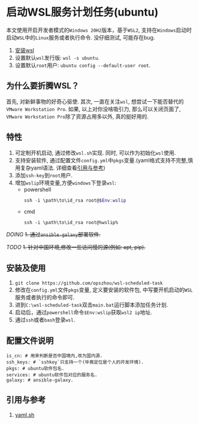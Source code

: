 # 启动WSL服务计划任务(ubuntu)

本文使用开启开发者模式的`Windows 20H2`版本，基于`WSL2`, 支持在`Windows`启动时启动`WSL`中的`Linux`服务或者执行命令. 没仔细测试, 可能存在bug.
1. [安装wsl](https://docs.microsoft.com/en-us/windows/wsl/)
2. 设置默认`wsl`发行版: `wsl -s ubuntu`.
3. 设置默认`root`用户: `ubuntu config --default-user root`.

## 为什么要折腾WSL？

首先, 对新鲜事物的好奇心驱使.
其次, 一直在关注`wsl`, 想尝试一下能否替代的`VMware Workstation Pro`.
如果, 以上对你没啥吸引力, 那么可以关闭页面了, `VMware Workstation Pro`除了资源占用多以外, 真的挺好用的.

## 特性

1. 可定制开机启动, 通过修改`wsl.sh`实现. 同时, 可以作为初始化`wsl`使用.
2. 支持安装软件, 通过配置文件`config.yml`中`pkgs`变量.(yaml格式支持不完整,慎用复杂yaml语法. 详细查看[引用与参考](引用与参考))
3. 添加`ssh-key`到`root`用户.
4. 增加`wslip`环境变量,方便`windows`下登录`wsl`:
   - powershell
     ```powershell
     ssh -i \path\to\id_rsa root@$Env:wslip
     ```
   - cmd
     ```batch
     ssh -i \path\to\id_rsa root@%wslip%
     ```

*DOING*
~~1. 通过`ansible-galaxy`部署软件.~~

*TODO*
~~1. 针对中国环境,修改一些访问慢的源(例如: apt, pip).~~

## 安装及使用

1. `git clone https://github.com/opszhou/wsl-scheduled-task`
2. 修改在`config.yml`文件`pkgs`变量, 定义要安装的软件包, 中写要开机启动的`WSL`服务或者执行的命令即可.
3. 进到`C:\wsl-scheduled-task`双击`main.bat`运行脚本添加任务计划.
4. 启动后，通过`powershell`命令`$Env:wslip`获取`wsl2 ip`地址.
5. 通过`ssh`或者`bash`登录`wsl`.

## 配置文件说明

```
is_cn: # 用来判断是否中国境内,改为国内源.
ssh_keys: # `sshkey`只支持一个(毕竟定位是个人的开发环境).
pkgs: # ubuntu软件包名.
services: # ubuntu软件包对应的服务名.
galaxy: # ansible-galaxy.
```

## 引用与参考

1. [yaml.sh](https://raw.githubusercontent.com/jasperes/bash-yaml/master/script/yaml.sh)
